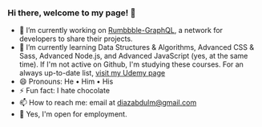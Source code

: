 ### Hi there, welcome to my page! 👋

- 🔭 I’m currently working on [Rumbbble-GraphQL](https://github.com/diazabdulm/rumbbble-GraphQL), a network for developers to share their projects.
- 🌱 I’m currently learning Data Structures & Algorithms, Advanced CSS & Sass, Advanced Node.js, and Advanced JavaScript (yes, at the same time). If I'm not active on Github, I'm studying these courses. For an always up-to-date list, [visit my Udemy page](https://www.udemy.com/user/abdul-m-diaz-3/)
- 😄 Pronouns: He • Him • His
- ⚡ Fun fact: I hate chocolate
- 📫 How to reach me: email at [diazabdulm@gmail.com](mailto:diazabdulm@gmail.com)
- 💬 Yes, I'm open for employment.
